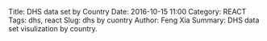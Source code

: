 Title: DHS data set by Country
Date: 2016-10-15 11:00
Category: REACT
Tags: dhs, react
Slug: dhs by cuontry
Author: Feng Xia
Summary: DHS data set visulization by country.

<div id="dhs"></div>

<script type="text/babel">

var randomId = function(){
    return "DHS"+(Math.random()*1e32).toString(12);
};

var CountryAlphabeticList = React.createClass({
    render: function(){
        var letter = this.props.letter;
        var setCountry = this.props.setCountry;
        var fields = this.props.countries.map(function(c){
            if (c.CountryName.startsWith(letter) || letter.toLowerCase()=="all"){
                return (
                    <li key={c.DHS_CountryCode} style={{marginTop:"0.7em"}}>
                    <button className="btn btn-default"
                        onClick={setCountry.bind(null,c.DHS_CountryCode)}
                    >
                        {c.CountryName} ({c.DHS_CountryCode})
                    </button>
                    </li>
                );
            }
        });

        return (
            <div>
                <h3>{this.props.letter}</h3>
                <ul className="list-inline">
                    {fields}
                </ul>
            </div>
        );
    }
});

var CountryBox = React.createClass({
    getInitialState: function(){
        return {
            countries: [],
            index: "A",
            loading: true
        }
    },
    componentWillMount: function(){
        var that = this;
        var apiUrl= "http://api.dhsprogram.com/rest/dhs/countries?returnFields=CountryName,DHS_CountryCode&f=json";

        // Get data
        j$.ajax({
            url: apiUrl,
            dataType: "json",
            method: "GET",
            success: function(resp){
                if ((typeof resp != "undefined") && resp){
                    that.setState({
                        countries: resp.Data,
                        loading: false
                    });
                }
            } // end of success
        });
    },
    setIndex: function(letter){
        this.setState({
            index: letter
        });
    },
    render: function(){
        var alphabet = "abcdefghijklmnopqrstuvwxyz".toUpperCase().split("");
        alphabet.unshift("All");
        var current = this.state.index;
        var setIndex = this.setIndex;
        var index = alphabet.map(function(letter){
            var highlight = current==letter?"myhighlight":"";
            return (
                <li key={letter} onClick={setIndex.bind(null,letter)}>
                    <a className={highlight}>{letter}</a>
                </li>
            );
        });
        return (
            <div className="page-header">
                {this.state.loading?
                    <i className="fa fa-spinner">Loading</i>
                : null}
                <ul className="list-inline">
                    {index}
                </ul>
                <CountryAlphabeticList
                    letter={this.state.index}
                    countries={this.state.countries}
                    setCountry={this.props.setCountry} />
            </div>
        );
    }
});

var RootBox = React.createClass({
    getInitialState: function(){
        return {
            countryCode: null,
            graphs: [{
                title: "Age-specific fertility rate for the three years preceding the survey, expressed per 1,000 women",
                indicators:[
                    "FE_FRTR_W_A15",
                    "FE_FRTR_W_A20",
                    "FE_FRTR_W_A25",
                    "FE_FRTR_W_A30",
                    "FE_FRTR_W_A35",
                    "FE_FRTR_W_A40",
                    "FE_FRTR_W_A45",
                ],
                type: "Bar"
            }]
        }
    },
    setCountry: function(code){
        this.setState({
            countryCode: code
        });
    },
    render: function(){
        var countryCode = this.state.countryCode;
        var graphs = this.state.graphs.map(function(g){
            var id = randomId();
            return (
                <D3GraphContainer
                    key={id}
                    countryCode={countryCode}
                    {...g}
                />
            );
        });
        return (
            <div>
                <CountryBox setCountry={this.setCountry} />
                {graphs}
            </div>
        );
    }
});

var D3GraphContainer = React.createClass({
    getInitialState: function(){
        return {
            countryCode: "",
            data: []
        }
    },
    getData:function(countryCode, indicators){
        // Set up URL
        var that = this;
        var baseUrl = "http://api.dhsprogram.com/rest/dhs/v4/data?";
        var queries = {
            "countryIds": countryCode,
            "indicatorIds": indicators.join(",")
        };
        var tmp = [];
        for (var key in queries){
            var val = queries[key];
            if (val && (val.length > 0)){
                tmp.push(key + "=" + val);
            }
        }
        var apiUrl = baseUrl+tmp.join("&");

        // Get data
        j$.ajax({
            url: apiUrl,
            dataType: "json",
            method: "GET",
            success: function(resp){
                if ((typeof resp != "undefined") && resp){
                    that.setState({
                        data: resp.Data,
                        countryCode: countryCode
                    });
                }
            } // end of success
        });
    },
    componentWillMount: function(){
        this.debounceGetData = _.debounce(function(countryCode, indicators){
            this.getData(countryCode, indicators);
        }, 500);

        // container id
        this.containerId = randomId();
    },
    render: function(){
        // Update data if country code has changed
        if (this.props.countryCode && !_.isEqual(this.state.countryCode, this.props.countryCode)){
            this.debounceGetData(this.props.countryCode, this.props.indicators);
        }
        return (
            <div>
                <h3>
                    {this.props.countryCode}
                </h3>
                <D3GraphBar containerId={this.containerId}
                    data={this.state.data}
                    title={this.props.title} />
            </div>
        );
    }
});

var D3GraphBar = React.createClass({
    getInitialState: function(){
        return {
            prevData: []
        }
    },
    cleanData:function(data){
        var tmp = data.slice(); // make a copy
        for (var i = 0; i<data.length; i++){
            tmp[i].SurveyYear = ""+tmp[i].SurveyYear;
        }
        return tmp;
    },
    makeViz: function(data){
        this.viz = d3plus.viz().container("#"+this.props.containerId)
            .data(this.cleanData(data))
            .type("bar")
            .id("Indicator")
            .color("Indicator")
            .text("Indicator")
            .y("Value")
            .x("SurveyYear")
            .draw();
    },
    componentDidMount: function(){
        // Initialize graph
        this.makeViz(this.props.data);

        // Set up data updater
        var that = this;
        this.debounceUpdate = _.debounce(function(data){
            that.viz.data(this.cleanData(data));
            that.viz.draw();
            // Save data
            that.setState({
                prevData: data
            });
        }, 200);
    },
    render: function(){
        // Update graph only when data has changed
        if (this.viz && !_.isEqual(this.state.prevData, this.props.data)){
            this.debounceUpdate(this.props.data);
        }
        return (
            <figure id={this.props.containerId} style={{minHeight:"500px"}}>
                <figcaption>{this.props.title}</figcaption>
            </figure>
        );
    }
});



ReactDOM.render(
    <RootBox />,
    document.getElementById("dhs")
);
</script>
